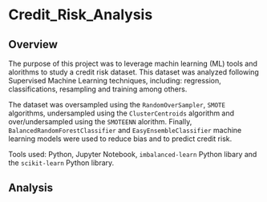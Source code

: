 # Credit_Risk_Analysis

## Overview
The purpose of this project was to leverage machin learning (ML) tools and alorithms to study a credit risk dataset. This dataset was analyzed following Supervised Machine Learning techniques, including: regression, classifications, resampling and training among others.

The dataset was oversampled using the ```RandomOverSampler```, ```SMOTE``` algorithms, undersampled using the ```ClusterCentroids``` algorithm and over/undersampled using the ```SMOTEENN``` alorithm. Finally, ```BalancedRandomForestClassifier``` and ```EasyEnsembleClassifier``` machine learning models were used to reduce bias and to predict credit risk. 

Tools used: Python, Jupyter Notebook, ```imbalanced-learn``` Python libary and the ```scikit-learn``` Python library.

## Analysis
